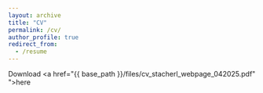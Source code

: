 ```yaml
---
layout: archive
title: "CV"
permalink: /cv/
author_profile: true
redirect_from:
  - /resume
---
```


Download <a href="{{ base_path }}/files/cv_stacherl_webpage_042025.pdf" ">here</a>
